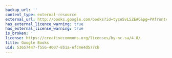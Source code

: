 ```yaml
---
backup_url: ''
content_type: external-resource
external_url: http://books.google.com/books?id=tyce5vL5ZEAC&pg=PAfrontcover
has_external_licence_warning: true
has_external_license_warning: true
is_broken: ''
license: https://creativecommons.org/licenses/by-nc-sa/4.0/
title: Google Books
uid: 53657447-f556-4007-8b1a-efc4e4d577cb
---
```

